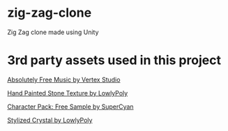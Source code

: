 # zig-zag-clone
Zig Zag clone made using Unity

# 3rd party assets used in this project

[Absolutely Free Music by Vertex Studio](https://assetstore.unity.com/packages/audio/music/absolutely-free-music-4883#description)

[Hand Painted Stone Texture by LowlyPoly](https://assetstore.unity.com/packages/2d/textures-materials/floors/hand-painted-stone-texture-73949#description)

[Character Pack: Free Sample by SuperCyan](https://assetstore.unity.com/packages/3d/characters/humanoids/character-pack-free-sample-79870#description)

[Stylized Crystal by LowlyPoly](https://assetstore.unity.com/packages/3d/props/stylized-crystal-77275#description)

